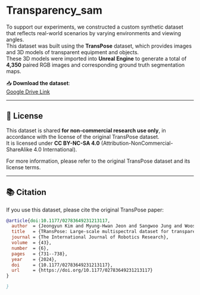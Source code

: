 # Transparency_sam

To support our experiments, we constructed a custom synthetic dataset that reflects real-world scenarios by varying environments and viewing angles.  
This dataset was built using the **TransPose** dataset, which provides images and 3D models of transparent equipment and objects.  
These 3D models were imported into **Unreal Engine** to generate a total of **4,350** paired RGB images and corresponding ground truth segmentation maps.


📥 **Download the dataset**:  
[Google Drive Link]([https://drive.google.com/file/d/1k0yjpnDzNKcBmW-z1lpChnM80eWi2Mkt/view?usp=sharing](https://drive.google.com/file/d/1go94wM4lS6exm_ljxhrxaTKpjjEY5Q4r/view?usp=sharing))

---

## 📄 License

This dataset is shared **for non-commercial research use only**, in accordance with the license of the original TransPose dataset.  
It is licensed under **CC BY-NC-SA 4.0** (Attribution-NonCommercial-ShareAlike 4.0 International).

For more information, please refer to the original TransPose dataset and its license terms.

---

## 📚 Citation

If you use this dataset, please cite the original TransPose paper:

```bibtex
@article{doi:10.1177/02783649231213117,
  author  = {Jeongyun Kim and Myung-Hwan Jeon and Sangwoo Jung and Wooseong Yang and Minwoo Jung and Jaeho Shin and Ayoung Kim},
  title   = {TRansPose: Large-scale multispectral dataset for transparent object},
  journal = {The International Journal of Robotics Research},
  volume  = {43},
  number  = {6},
  pages   = {731--738},
  year    = {2024},
  doi     = {10.1177/02783649231213117},
  url     = {https://doi.org/10.1177/02783649231213117}
}

}
